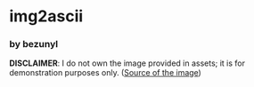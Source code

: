 # img2ascii
### by bezunyl
**DISCLAIMER**: I do not own the image provided in assets; it is for demonstration purposes only. ([Source of the image](https://static.wikia.nocookie.net/deponia/images/f/fc/Rufus.png/revision/latest/top-crop/width/360/height/450?cb=20171116002154))